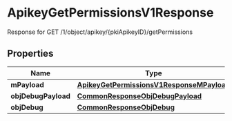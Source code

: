 

# ApikeyGetPermissionsV1Response

Response for GET /1/object/apikey/{pkiApikeyID}/getPermissions

## Properties

| Name | Type | Description | Notes |
|------------ | ------------- | ------------- | -------------|
|**mPayload** | [**ApikeyGetPermissionsV1ResponseMPayload**](ApikeyGetPermissionsV1ResponseMPayload.md) |  |  |
|**objDebugPayload** | [**CommonResponseObjDebugPayload**](CommonResponseObjDebugPayload.md) |  |  [optional] |
|**objDebug** | [**CommonResponseObjDebug**](CommonResponseObjDebug.md) |  |  [optional] |




